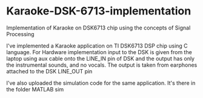 # Karaoke-DSK-6713-implementation
Implementation of Karaoke on DSK6713 chip using the concepts of Signal Processing

I've implemented a Karaoke application on TI DSK6713 DSP chip using C language. For Hardware implementation input 
to the DSK is given from the laptop using aux cable onto the LINE_IN pin of DSK and the output has only the instrumental sounds, 
and no vocals. The output is taken from earphones attached to the DSK LINE_OUT pin

I've also uploaded the simulation code for the same application. It's there in the folder MATLAB sim 
